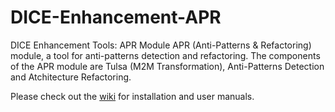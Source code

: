 # DICE-Enhancement-APR
DICE Enhancement Tools: APR Module
APR (Anti-Patterns & Refactoring) module, a tool for anti-patterns detection and refactoring. The components of the APR module are Tulsa (M2M Transformation), Anti-Patterns Detection and Atchitecture Refactoring.

Please check out the [wiki](https://github.com/dice-project/DICE-Enhancement-APR/wiki) for installation and user manuals.
